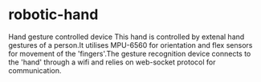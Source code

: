 # robotic-hand
Hand gesture controlled device
This hand is controlled by extenal hand gestures of a person.It utilises MPU-6560 for orientation and flex sensors for movement of the 'fingers'.The gesture recognition device connects to the 'hand' through a wifi and relies on web-socket protocol for communication.
